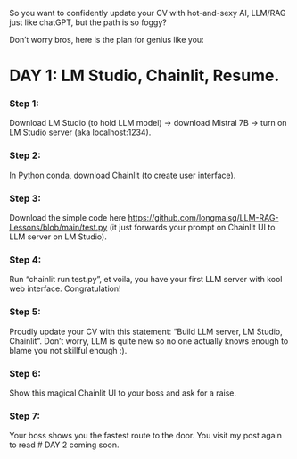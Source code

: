 So you want to confidently update your CV with hot-and-sexy AI, LLM/RAG just like chatGPT, but the path is so foggy?


Don’t worry bros, here is the plan for genius like you:


# DAY 1: LM Studio, Chainlit, Resume.

### Step 1: 
Download LM Studio (to hold LLM model) -> download Mistral 7B -> turn on LM Studio server (aka localhost:1234).

### Step 2:
In Python conda, download Chainlit (to create user interface).

### Step 3: 
Download the simple code here https://github.com/longmaisg/LLM-RAG-Lessons/blob/main/test.py (it just forwards your prompt on Chainlit UI to LLM server on LM Studio).

### Step 4: 
Run “chainlit run test.py”, et voila, you have your first LLM server with kool web interface. Congratulation!

### Step 5: 
Proudly update your CV with this statement: “Build LLM server, LM Studio, Chainlit”. Don’t worry, LLM is quite new so no one actually knows enough to blame you not skillful enough :).

### Step 6: 
Show this magical Chainlit UI to your boss and ask for a raise.

### Step 7: 
Your boss shows you the fastest route to the door. You visit my post again to read # DAY 2 coming soon.
